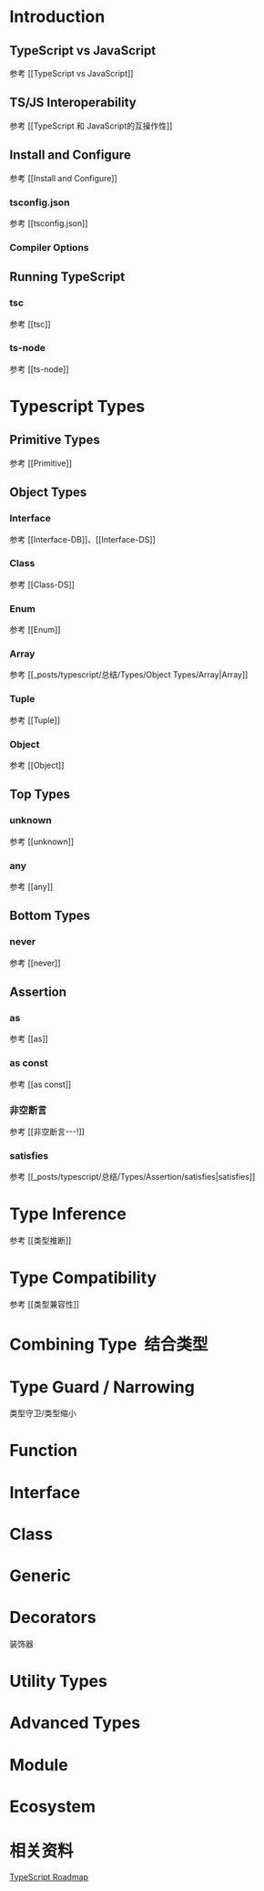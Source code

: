 # Introduction
## TypeScript vs JavaScript
参考 [[TypeScript vs JavaScript]]

## TS/JS Interoperability  
参考 [[TypeScript 和 JavaScript的互操作性]]

## Install and Configure
参考 [[Install and Configure]]
### tsconfig.json
参考 [[tsconfig.json]]
### Compiler Options

## Running TypeScript
### tsc
参考 [[tsc]]
### ts-node
参考 [[ts-node]]

# Typescript Types
## Primitive Types 
参考 [[Primitive]]

## Object Types 
### Interface
参考 [[Interface-DB]]、[[Interface-DS]]
### Class
参考 [[Class-DS]]
### Enum
参考 [[Enum]]
### Array
参考 [[_posts/typescript/总结/Types/Object Types/Array|Array]]
### Tuple
参考 [[Tuple]]
### Object
参考 [[Object]]

## Top Types 
### unknown
参考 [[unknown]]
### any
参考 [[any]]

## Bottom Types
### never
参考 [[never]]

## Assertion
### as
参考 [[as]]
### as const
参考 [[as const]]
### 非空断言
参考 [[非空断言---!]]
### satisfies
参考 [[_posts/typescript/总结/Types/Assertion/satisfies|satisfies]]

# Type Inference
参考 [[类型推断]]

# Type Compatibility
参考 [[类型兼容性]]

# Combining Type  结合类型





# Type Guard / Narrowing
类型守卫/类型缩小




# Function



# Interface




# Class




# Generic



# Decorators
装饰器



# Utility Types




# Advanced Types




# Module




# Ecosystem



# 相关资料
[TypeScript Roadmap](https://roadmap.sh/typescript)

